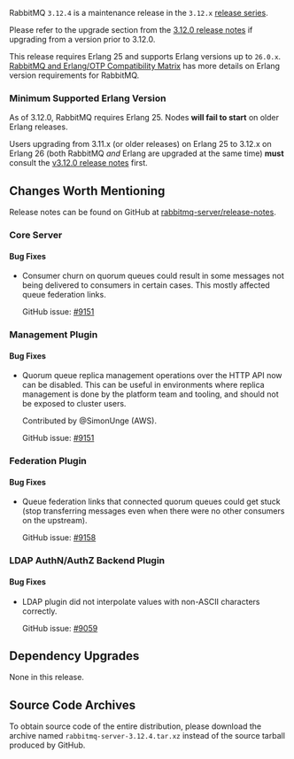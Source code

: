 RabbitMQ `3.12.4` is a maintenance release in the `3.12.x` [release series](https://www.rabbitmq.com/versions.html).

Please refer to the upgrade section from the [3.12.0 release notes](https://github.com/rabbitmq/rabbitmq-server/releases/tag/v3.12.0)
if upgrading from a version prior to 3.12.0.

This release requires Erlang 25 and supports Erlang versions up to `26.0.x`.
[RabbitMQ and Erlang/OTP Compatibility Matrix](https://www.rabbitmq.com/which-erlang.html) has more details on
Erlang version requirements for RabbitMQ.


### Minimum Supported Erlang Version

As of 3.12.0, RabbitMQ requires Erlang 25. Nodes **will fail to start** on older Erlang releases.

Users upgrading from 3.11.x (or older releases) on Erlang 25 to 3.12.x on Erlang 26
(both RabbitMQ *and* Erlang are upgraded at the same time) **must** consult
the [v3.12.0 release notes](https://github.com/rabbitmq/rabbitmq-server/releases/tag/v3.12.0) first.


## Changes Worth Mentioning

Release notes can be found on GitHub at [rabbitmq-server/release-notes](https://github.com/rabbitmq/rabbitmq-server/tree/v3.12.x/release-notes).

### Core Server

#### Bug Fixes

 * Consumer churn on quorum queues could result in some messages not being delivered
   to consumers in certain cases. This mostly affected queue federation links.
   
   GitHub issue: [#9151](https://github.com/rabbitmq/rabbitmq-server/issues/9151)


### Management Plugin

#### Bug Fixes

 * Quorum queue replica management operations over the HTTP API now can be
   disabled. This can be useful in environments where replica management
   is done by the platform team and tooling, and should not be exposed to
   cluster users.

   Contributed by @SimonUnge (AWS).

   GitHub issue: [#9151](https://github.com/rabbitmq/rabbitmq-server/pull/9151)


### Federation Plugin

#### Bug Fixes

 * Queue federation links that connected quorum queues could get stuck
   (stop transferring messages even when there were no other consumers on the upstream).

   GitHub issue: [#9158](https://github.com/rabbitmq/rabbitmq-server/pull/9158)


### LDAP AuthN/AuthZ Backend Plugin

#### Bug Fixes

 * LDAP plugin did not interpolate values with non-ASCII characters correctly.

   GitHub issue: [#9059](https://github.com/rabbitmq/rabbitmq-server/issues/9059)


## Dependency Upgrades

None in this release.

## Source Code Archives

To obtain source code of the entire distribution, please download the archive named `rabbitmq-server-3.12.4.tar.xz`
instead of the source tarball produced by GitHub.
